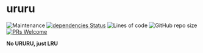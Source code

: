 # ururu

![Maintenance](https://img.shields.io/maintenance/yes/2022?color=brightgreen&style=flat-square) [![dependencies Status](https://status.david-dm.org/gh/zhibirc/ururu.svg?style=flat-square)](https://david-dm.org/zhibirc/ururu)
![Lines of code](https://img.shields.io/tokei/lines/github/zhibirc/ururu?color=yellow&style=flat-square) ![GitHub repo size](https://img.shields.io/github/repo-size/zhibirc/ururu?color=yellow&style=flat-square)
[![PRs Welcome](https://img.shields.io/badge/PRs-welcome-magenta.svg)]()

**No URURU, just LRU**
